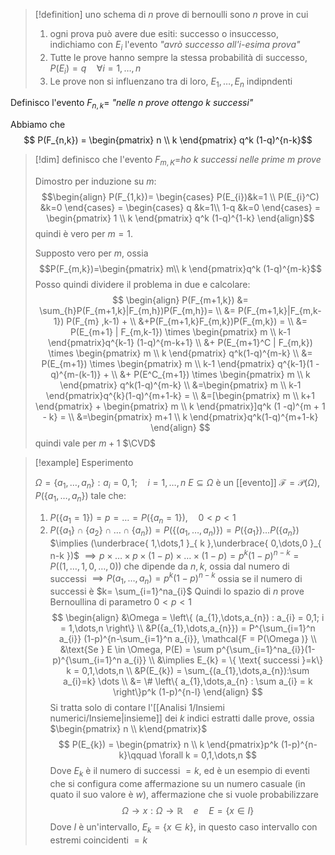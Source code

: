 >[!definition]
>uno schema di $n$ prove di bernoulli sono $n$ prove in cui
>1. ogni prova può avere due esiti: successo o insuccesso, indichiamo con $E_{i}$ l'evento *"avrò successo all'i-esima prova"*
>2. Tutte le prove hanno sempre la stessa probabilità di successo, $P(E_{i}) = q\quad \forall i=1,\dots,n$
>3. Le prove non si influenzano tra di loro, $E_{1},\dots,E_{n}$ indipndenti
>

Definisco l'evento $F_{n,k} =$ *"nelle $n$ prove ottengo $k$ successi"*

Abbiamo che
$$ P(F_{n,k}) = \begin{pmatrix}
n \\
k
\end{pmatrix} q^k (1-q)^{n-k}$$

>[!dim]
>definisco che l'evento $F_{m,K}=$*ho $k$ successi nelle prime $m$ prove*
>
>Dimostro per induzione su $m$:
>$$\begin{align}
P(F_{1,k})= \begin{cases}
P(E_{i})&k=1 \\
P(E_{i}^C) &k=0
\end{cases} = \begin{cases}
q  &k=1\\
1-q &k=0
\end{cases}  = \begin{pmatrix}
1 \\
k 
\end{pmatrix} q^k (1-q)^{1-k}
\end{align}$$
>quindi è vero per $m=1$.
>
>Supposto vero per $m$, ossia $$P(F_{m,k})=\begin{pmatrix}
m\\
k
\end{pmatrix}q^k (1-q)^{m-k}$$
>Posso quindi dividere il problema in due e calcolare:
>$$ \begin{align}
>P(F_{m+1,k}) &= \sum_{h}P(F_{m+1,k}|F_{m,h})P(F_{m,h})= \\
>&= P(F_{m+1,k}|F_{m,k-1}) P(F_{m} ,k-1) +  \\
>&+P(F_{m+1,k}F_{m,k})P(F_{m,k}) = \\
>&= P(E_{m+1} | F_{m,k-1}) \times \begin{pmatrix}
>m \\
>k-1
>\end{pmatrix}q^{k-1} (1-q)^{m-k+1} \\
>&+ P(E_{m+1}^C | F_{m,k}) \times \begin{pmatrix}
>m \\
>k
>\end{pmatrix} q^k(1-q)^{m-k} \\
>&= P(E_{m+1}) \times \begin{pmatrix}
>m \\
>k-1
>\end{pmatrix} q^{k-1}(1 - q)^{m-(k-1)} + \\
>&+ P(E^C_{m+1}) \times \begin{pmatrix}
>m \\
>k
>\end{pmatrix} q^k(1-q)^{m-k} \\
>&=\begin{pmatrix}
>m \\
>k-1
>\end{pmatrix}q^{k}(1-q)^{m+1-k} = \\
>&=[\begin{pmatrix}
>m \\
>k+1
>\end{pmatrix} + \begin{pmatrix}
>m \\
>k
>\end{pmatrix}]q^k (1 -q)^{m + 1 - k} = \\
>&=\begin{pmatrix}
m+1 \\
k
\end{pmatrix}q^k(1-q)^{m+1-k}
>\end{align} $$
>quindi vale per $m+1$
>$\CVD$

>[!example] Esperimento
>
>$\Omega = \left\{ a_{1},\dots,a_{n} \right\} : a_{i} = 0,1;\quad i=1,\dots,n$
>$E \subseteq \Omega$ è un [[evento]] $\mathcal{F} = \mathcal{P}(\Omega)$,
>$P(\left\{ a_{1},\dots,a_{n} \right\})$ tale che:
>1. $P(\left\{ a_{1} = 1 \right\})=p = \dots = P(\left\{ a_{n}=1 \right\}),\quad 0 < p < 1$
>2. $P(\left\{ a_{1} \right\} \cap \left\{ a_{2} \right\} \cap \dots \cap \left\{ a_{n} \right\}) = P(\left\{ (a_{1},\dots,a_{n}) \right\}) = P(\left\{ a_{1} \right\})\dots P(\left\{ a_{n} \right\})$
>   $\implies (\underbrace{ 1,\dots,1 }_{ k },\underbrace{ 0,\dots,0 }_{ n-k })$ 
>   $\implies p \times \dots \times p \times (1-p) \times \dots \times (1-p) = p^k (1-p)^{n-k} = P((1,\dots,1,0,\dots,0))$
>   che dipende da $n,k$, ossia dal numero di successi
>   $\implies P(a_{1},\dots,a_{n}) = p^k(1-p)^{n-k}$ ossia se il numero di successi è $k= \sum_{i=1}^na_{i}$ 
>   Quindi lo spazio di $n$ prove Bernoullina di parametro $0 < p <1$
>   $$
>\begin{align}
>&\Omega = \left\{ (a_{1},\dots,a_{n}) : a_{i} = 0,1; i = 1,\dots,n \right\} \\
> &P({a_{1},\dots,a_{n}}) = P^{\sum_{i=1}^n a_{i}} (1-p)^{n-\sum_{i=1}^n a_{i}}, \mathcal{F = P(\Omega )} \\
>&\text{Se } E \in \Omega, P(E) = \sum p^{\sum_{i=1}^na_{i}}(1-p)^{\sum_{i=1}^n a_{i}} \\
> &\implies E_{k} = \{ \text{ successi }=k\} k = 0,1,\dots,n \\
>&P(E_{k}) = \sum_{(a_{1},\dots,a_{n}):\sum a_{i}=k} \dots \\
> &= \# \left\{ a_{1},\dots,a_{n} : \sum a_{i} = k \right\}p^k (1-p)^{n-l} 
>\end{align}
>$$
>Si tratta solo di contare l'[[Analisi 1/Insiemi numerici/Insieme|insieme]] dei $k$ indici estratti dalle prove, ossia $\begin{pmatrix} n \\ k\end{pmatrix}$
> $$
> P(E_{k}) = \begin{pmatrix}
>n \\
>k
>\end{pmatrix}p^k (1-p)^{n-k}\qquad \forall k = 0,1,\dots,n
>$$
>Dove $E_{k}$ è il numero di successi $= k$, ed è un esempio di eventi che si configura come affermazione su un numero casuale (in quato il suo valore è $w$), affermazione che si vuole probabilizzare
> $$
> \Omega \to x : \Omega \to \mathbb{R}\quad e\quad E=\left\{ x \in I \right\} 
>$$
>Dove $I$ è un'intervallo, $E_{k} = \left\{ x \in {k} \right\}$, in questo caso intervallo con estremi coincidenti $=k$
